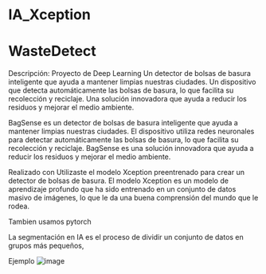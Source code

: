# IA_Xception
# WasteDetect


Descripción:
Proyecto de Deep Learning
Un detector de bolsas de basura inteligente que ayuda a mantener limpias nuestras ciudades.
Un dispositivo que detecta automáticamente las bolsas de basura, lo que facilita su recolección y reciclaje.
Una solución innovadora que ayuda a reducir los residuos y mejorar el medio ambiente.

BagSense es un detector de bolsas de basura inteligente que ayuda a mantener limpias nuestras ciudades. El dispositivo utiliza redes neuronales para detectar automáticamente las bolsas de basura, lo que facilita su recolección y reciclaje. BagSense es una solución innovadora que ayuda a reducir los residuos y mejorar el medio ambiente.

Realizado con 
Utilizaste el modelo Xception preentrenado para crear un detector de bolsas de basura. El modelo Xception es un modelo de aprendizaje profundo que ha sido entrenado en un conjunto de datos masivo de imágenes, lo que le da una buena 
comprensión del mundo que le rodea.

Tambien usamos pytorch

La segmentación en IA es el proceso de dividir un conjunto de datos en grupos más pequeños,

Ejemplo 
![image](https://github.com/jafernandezm/IA_Xception/assets/81633050/77a15aef-e707-4f7e-8532-ac8797987297)
